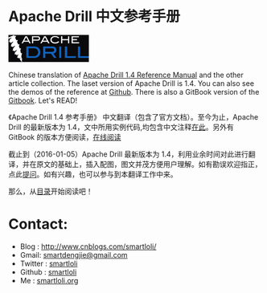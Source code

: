 # Apache Drill 中文参考手册
![Drill LOGO](res/apachedrill.png)

Chinese translation of [Apache Drill 1.4 Reference Manual](http://drill.apache.org/docs/) and the other article collection. The laset version of Apache Drill is 1.4. You can also see the demos of the reference at [Github](https://github.com/smartloli/apache-drill-cn.git). There is also a GitBook version of the [Gitbook](http://book.dengjie.org/). Let's READ!

《Apache Drill 1.4 参考手册》 中文翻译（包含了官方文档）。至今为止，Apache Drill 的最新版本为 1.4，文中所用实例代码,均包含中文注释[在此](https://github.com/smartloli/apache-drill-cn.git)。另外有 GitBook 的版本方便阅读，[在线阅读](http://book.dengjie.org/)

截止到（2016-01-05）Apache Drill 最新版本为 1.4，利用业余时间对此进行翻译，并在原文的基础上，插入配图，图文并茂方便用户理解。如有勘误欢迎指正，点此[提问](https://github.com/smartloli/apache-drill-cn/issues)。如有兴趣，也可以参与到本翻译工作中来。

那么，从[目录](http://book.dengjie.org/)开始阅读吧！

# Contact:
* Blog : http://www.cnblogs.com/smartloli/
* Gmail: [smartdengjie@gmail.com](mailto:smartdengjie@gmail.com)
* Twitter : [smartloli](https://twitter.com/smartloli)
* Github : [smartloli](https://github.com/smartloli)
* Me : [smartloli.org](http://smartloli.org)
